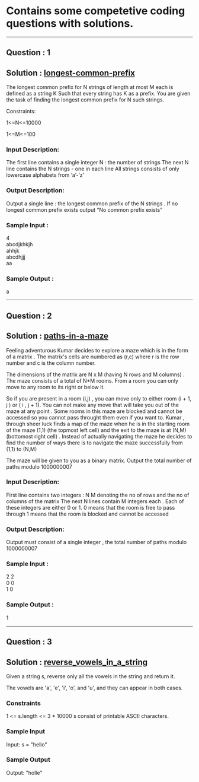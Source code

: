 # Contains some competetive coding questions with solutions.
<hr/>

## Question : 1 
## Solution : [longest-common-prefix](./longest-common-prefix.py)

The longest common prefix for N strings of length at most M each is defined as a string K
Such that every string has K as a prefix.
You are given the task of finding the longest common prefix for N such strings.

Constraints:

1<=N<=10000

1<=M<=100

### Input Description:
The first line contains a single integer N : the number of strings The next N line contains the N strings - one in each line All strings consists of only lowercase alphabets from ‘a’-’z’

### Output Description:
Output a single line : the longest common prefix of the N strings . If no longest common prefix exists output “No common prefix exists”

### Sample Input :
4 <br/>
abcdjkhkjh <br/>
ahhjk <br/>
abcdhjjj <br/>
aa <br/>

### Sample Output :
a

<hr/>

## Question : 2
## Solution : [paths-in-a-maze](./paths-in-a-maze.py)

Feeling adventurous Kumar decides to explore a maze which is in the form of a matrix . The matrix's cells are numbered as (r,c) where r is the row number and c is the column number.

The dimensions of the matrix are N x M (having N rows and M columns) . The maze consists of a total of N*M rooms. From a room you can only move to any room to its right or below it.

So if you are present in a room (i,j) , you can move only to either room (i + 1, j ) or ( i , j + 1). You can not make any move that will take you out of the maze at any point . Some rooms in this maze are blocked and cannot be accessed so you cannot pass throught them even if you want to. Kumar , through sheer luck finds a map of the maze when he is in the starting room of the maze (1,1) (the topmost left cell) and the exit to the maze is at (N,M) (bottomost right cell) . Instead of actually navigating the maze he decides to find the number of ways there is to navigate the maze successfully from (1,1) to (N,M)

 The maze will be given to you as a binary matrix. Output the total number of paths modulo 1000000007

### Input Description:
First line contains two integers : N M denoting the no of rows and the no of columns of the matrix The next N lines contain M integers each . Each of these integers are either 0 or 1. 0 means that the room is free to pass through 1 means that the room is blocked and cannot be accessed

### Output Description:
Output must consist of a single integer , the total number of paths modulo 1000000007

### Sample Input : 
2 2 <br/>
0 0 <br/>
1 0 <br/>
### Sample Output : 
1

<hr/>

## Question : 3

## Solution : [reverse_vowels_in_a_string](./reverse_vowels_in_a_string.py)
Given a string s, reverse only all the vowels in the string and return it.

The vowels are 'a', 'e', 'i', 'o', and 'u', and they can appear in both cases.

### Constraints
1 <= s.length <= 3 * 10000
s consist of printable ASCII characters.

### Sample Input
Input: s = "hello"

### Sample Output
Output: "holle"

